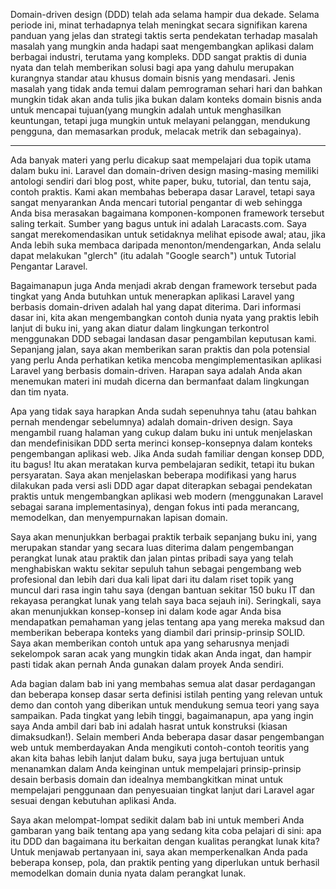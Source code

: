 Domain-driven design (DDD) telah ada selama hampir dua dekade. Selama periode ini, minat terhadapnya telah meningkat secara signifikan karena panduan yang jelas dan strategi taktis serta pendekatan terhadap masalah masalah yang mungkin anda hadapi saat mengembangkan aplikasi dalam berbagai industri, terutama yang kompleks. DDD sangat praktis di dunia nyata dan telah memberikan solusi bagi apa yang dahulu merupakan kurangnya standar atau khusus domain bisnis yang mendasari. Jenis masalah yang tidak anda temui dalam pemrograman sehari hari dan bahkan mungkin tidak akan anda tulis jika bukan dalam konteks domain bisnis anda untuk mencapai tujuan(yang mungkin adalah untuk menghasilkan keuntungan, tetapi juga mungkin untuk melayani pelanggan, mendukung pengguna, dan memasarkan produk, melacak metrik dan sebagainya).
****
Ada banyak materi yang perlu dicakup saat mempelajari dua topik utama dalam buku ini. Laravel dan domain-driven design masing-masing memiliki antologi sendiri dari blog post, white paper, buku, tutorial, dan tentu saja, contoh praktis. Kami akan membahas beberapa dasar Laravel, tetapi saya sangat menyarankan Anda mencari tutorial pengantar di web sehingga Anda bisa merasakan bagaimana komponen-komponen framework tersebut saling terkait. Sumber yang bagus untuk ini adalah Laracasts.com. Saya sangat merekomendasikan untuk setidaknya melihat episode awal; atau, jika Anda lebih suka membaca daripada menonton/mendengarkan, Anda selalu dapat melakukan "glerch" (itu adalah "Google search") untuk Tutorial Pengantar Laravel.

Bagaimanapun juga Anda menjadi akrab dengan framework tersebut pada tingkat yang Anda butuhkan untuk menerapkan aplikasi Laravel yang berbasis domain-driven adalah hal yang dapat diterima. Dari informasi dasar ini, kita akan mengembangkan contoh dunia nyata yang praktis lebih lanjut di buku ini, yang akan diatur dalam lingkungan terkontrol menggunakan DDD sebagai landasan dasar pengambilan keputusan kami. Sepanjang jalan, saya akan memberikan saran praktis dan pola potensial yang perlu Anda perhatikan ketika mencoba mengimplementasikan aplikasi Laravel yang berbasis domain-driven. Harapan saya adalah Anda akan menemukan materi ini mudah dicerna dan bermanfaat dalam lingkungan dan tim nyata.

Apa yang tidak saya harapkan Anda sudah sepenuhnya tahu (atau bahkan pernah mendengar sebelumnya) adalah domain-driven design. Saya mengambil ruang halaman yang cukup dalam buku ini untuk menjelaskan dan mendefinisikan DDD serta merinci konsep-konsepnya dalam konteks pengembangan aplikasi web. Jika Anda sudah familiar dengan konsep DDD, itu bagus! Itu akan meratakan kurva pembelajaran sedikit, tetapi itu bukan persyaratan. Saya akan menjelaskan beberapa modifikasi yang harus dilakukan pada versi asli DDD agar dapat diterapkan sebagai pendekatan praktis untuk mengembangkan aplikasi web modern (menggunakan Laravel sebagai sarana implementasinya), dengan fokus inti pada merancang, memodelkan, dan menyempurnakan lapisan domain.

Saya akan menunjukkan berbagai praktik terbaik sepanjang buku ini, yang merupakan standar yang secara luas diterima dalam pengembangan perangkat lunak atau praktik dan jalan pintas pribadi saya yang telah menghabiskan waktu sekitar sepuluh tahun sebagai pengembang web profesional dan lebih dari dua kali lipat dari itu dalam riset topik yang muncul dari rasa ingin tahu saya (dengan bantuan sekitar 150 buku IT dan rekayasa perangkat lunak yang telah saya baca sejauh ini). Seringkali, saya akan menunjukkan konsep-konsep ini dalam kode agar Anda bisa mendapatkan pemahaman yang jelas tentang apa yang mereka maksud dan memberikan beberapa konteks yang diambil dari prinsip-prinsip SOLID. Saya akan memberikan contoh untuk apa yang seharusnya menjadi sekelompok saran acak yang mungkin tidak akan Anda ingat, dan hampir pasti tidak akan pernah Anda gunakan dalam proyek Anda sendiri.

Ada bagian dalam bab ini yang membahas semua alat dasar perdagangan dan beberapa konsep dasar serta definisi istilah penting yang relevan untuk demo dan contoh yang diberikan untuk mendukung semua teori yang saya sampaikan. Pada tingkat yang lebih tinggi, bagaimanapun, apa yang ingin saya Anda ambil dari bab ini adalah hasrat untuk konstruksi (kiasan dimaksudkan!). Selain memberi Anda beberapa dasar dasar pengembangan web untuk memberdayakan Anda mengikuti contoh-contoh teoritis yang akan kita bahas lebih lanjut dalam buku, saya juga bertujuan untuk menanamkan dalam Anda keinginan untuk mempelajari prinsip-prinsip desain berbasis domain dan idealnya membangkitkan minat untuk mempelajari penggunaan dan penyesuaian tingkat lanjut dari Laravel agar sesuai dengan kebutuhan aplikasi Anda.

Saya akan melompat-lompat sedikit dalam bab ini untuk memberi Anda gambaran yang baik tentang apa yang sedang kita coba pelajari di sini: apa itu DDD dan bagaimana itu berkaitan dengan kualitas perangkat lunak kita? Untuk menjawab pertanyaan ini, saya akan memperkenalkan Anda pada beberapa konsep, pola, dan praktik penting yang diperlukan untuk berhasil memodelkan domain dunia nyata dalam perangkat lunak.